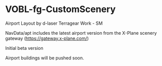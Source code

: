 # VOBL-fg-CustomScenery

Airport Layout by d-laser
Terragear Work - SM

NavData/apt includes the latest airport version from the X-Plane scenery gateway (https://gateway.x-plane.com/)

Initial beta version

Airport buildings will be pushed soon.

